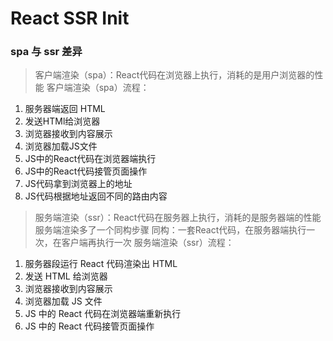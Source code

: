 # React SSR Init

### spa 与 ssr 差异
> 客户端渲染（spa）：React代码在浏览器上执行，消耗的是用户浏览器的性能
客户端渲染（spa）流程：
1. 服务器端返回 HTML
2. 发送HTMl给浏览器
3. 浏览器接收到内容展示
4. 浏览器加载JS文件
5. JS中的React代码在浏览器端执行
6. JS中的React代码接管页面操作
7. JS代码拿到浏览器上的地址
8. JS代码根据地址返回不同的路由内容

> 服务端渲染（ssr）：React代码在服务器上执行，消耗的是服务器端的性能
> 服务端渲染多了一个同构步骤
> 同构：一套React代码，在服务器端执行一次，在客户端再执行一次
服务端渲染（ssr）流程：
1. 服务器段运行 React 代码渲染出 HTML
2. 发送 HTML 给浏览器
3. 浏览器接收到内容展示
4. 浏览器加载 JS 文件
5. JS 中的 React 代码在浏览器端重新执行
6. JS 中的 React 代码接管页面操作

